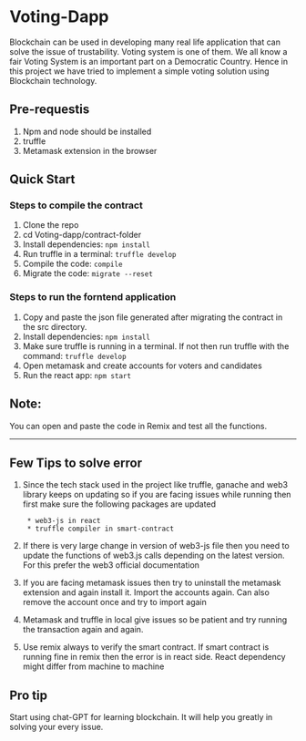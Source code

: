 # Voting-Dapp

Blockchain can be used in developing many real life application that can solve the issue of trustability. Voting system is one of them. We all know a fair Voting System
is an important part on a Democratic Country. Hence in this project we have tried to implement a simple voting solution using Blockchain technology.

## Pre-requestis
1. Npm and node should be installed
2. truffle 
3. Metamask extension in the browser

## Quick Start

### Steps to compile the contract
1. Clone the repo
2. cd Voting-dapp/contract-folder
3. Install dependencies: `npm install`
4. Run truffle in a terminal: `truffle develop`
5. Compile the code: `compile`
6. Migrate the code: `migrate --reset`

### Steps to run the forntend application
1. Copy and paste the json file generated after migrating the contract in the src directory.
2. Install dependencies: `npm install`
3. Make sure truffle is running in a terminal. If not then run truffle with the command: `truffle develop`
4. Open metamask and create accounts for voters and candidates
5. Run the react app: `npm start`


## Note:
You can open and paste the code in Remix and test all the functions. 

---

## Few Tips to solve error

1. Since the tech stack used in the project like truffle, ganache and web3 library keeps on updating so if you are facing issues while running then first make sure the following packages are updated

        * web3-js in react
        * truffle compiler in smart-contract

2. If there is very large change in version of web3-js file then you need to update the functions of web3.js calls depending on the latest version. For this prefer the web3 official documentation 

3. If you are facing metamask issues then try to uninstall the metamask extension and again install it. Import the accounts again. Can also remove the account once and try to import again 

4. Metamask and truffle in local give issues so be patient and try running the transaction again and again. 

5. Use remix always to verify the smart contract. If smart contract is running fine in remix then the error is in react side. React dependency might differ from machine to machine

## Pro tip
Start using chat-GPT for learning blockchain. It will help you greatly in solving your every issue. 
